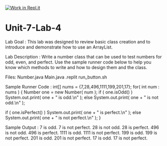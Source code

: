 [![Work in Repl.it](https://classroom.github.com/assets/work-in-replit-14baed9a392b3a25080506f3b7b6d57f295ec2978f6f33ec97e36a161684cbe9.svg)](https://classroom.github.com/online_ide?assignment_repo_id=4083067&assignment_repo_type=AssignmentRepo)
# Unit-7-Lab-4

Lab Goal :   This lab was designed to review basic class creation and to introduce and demonstrate how to use an ArrayList.  


Lab Description :   Write a number class that can be used to test numbers for odd, even, and perfect.  Use the sample runner code below to help you know which methods to write and how to design them and the class.

Files:  Number.java
        Main.java
        .replit
        run_button.sh


Sample Runner Code :
int[] nums = {7,28,496,1111,199,201,17};
for( int num : nums )
{
  Number one = new Number( num );
  if ( one.isOdd() )
	System.out.print( one + " is odd.\n" );
  else 
	System.out.print( one + " is not odd.\n" );
	
  if ( one.isPerfect() )
	System.out.print( one + " is perfect.\n" );
  else 
	System.out.print( one + " is not perfect.\n" );
}

Sample Output :
7 is odd.
7 is not perfect.
28 is not odd.
28 is perfect.
496 is not odd.
496 is perfect.
1111 is odd.
1111 is not perfect.
199 is odd.
199 is not perfect.
201 is odd.
201 is not perfect.
17 is odd.
17 is not perfect.
